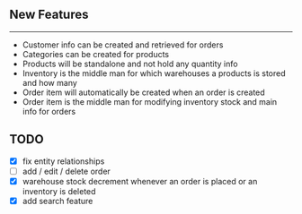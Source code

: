## New Features
----
- Customer info can be created and retrieved for orders
- Categories can be created for products
- Products will be standalone and not hold any quantity info
- Inventory is the middle man for which warehouses a products is stored and how many
- Order item will automatically be created when an order is created
- Order item is the middle man for modifying inventory stock and main info for orders

## TODO
- [x] fix entity relationships
- [ ] add / edit / delete order
- [x] warehouse stock decrement whenever an order is placed or an inventory is deleted
- [x] add search feature
